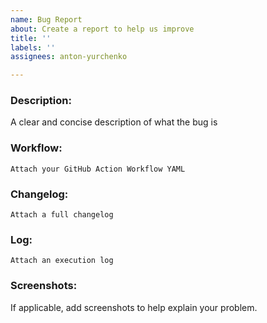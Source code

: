 ```yaml
---
name: Bug Report
about: Create a report to help us improve
title: ''
labels: ''
assignees: anton-yurchenko

---
```


### Description:  
A clear and concise description of what the bug is

### Workflow:
```Attach your GitHub Action Workflow YAML```

### Changelog:
```Attach a full changelog```  

### Log:
```Attach an execution log```

### Screenshots:
If applicable, add screenshots to help explain your problem.
